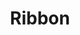 ---
title: Ribbon
tags: ["ribbon", "decorative", "bow", "gift", "celebration", "decoration", "ornament"]
icon: ribbon
svg: '<svg xmlns="http://www.w3.org/2000/svg" width="24" height="24" fill="none" viewBox="0 0 24 24" stroke-width="1.5" stroke-linecap="round" stroke-linejoin="round" stroke="currentColor"><path d="M18 9A6 6 0 1 1 6 9a6 6 0 0 1 12 0"/><path d="m8 13.472-1 6.44c0 .81 1.782 1.336 2.447.974l2.106-1.147a.927.927 0 0 1 .894 0l2.106 1.147c.665.362 2.447-.165 2.447-.975l-1-6.439"/></svg>'
---